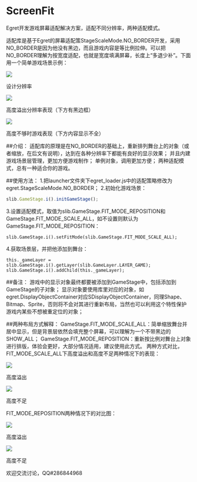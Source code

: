 # ScreenFit
Egret开发游戏屏幕适配解决方案，适配不同分辨率，两种适配模式。

适配库是基于Egret的屏幕适配策StageScaleMode.NO_BORDER开发，采用NO_BORDER是因为他没有黑边，而且游戏内容是等比例拉伸。可以把NO_BORDER理解为按宽度适配，也就是宽度填满屏幕，长度上“多退少补”。下面用一个简单游戏场景示例：

![](https://github.com/eperfect/ScreenFit/blob/master/doc/img/1.jpg?raw=true)

设计分辨率

![](https://github.com/eperfect/ScreenFit/blob/master/doc/img/2.jpg?raw=true)

高度溢出分辨率表现（下方有黑边框）

![](https://github.com/eperfect/ScreenFit/blob/master/doc/img/3.jpg?raw=true)

高度不够时游戏表现（下方内容显示不全）

##介绍：
    适配库的原理是在NO_BORDER的基础上，重新排列舞台上的对象（或者缩放，在后文有说明），达到在各种分辨率下都能有良好的显示效果；
    并且内建游戏场景层管理，更加方便游戏制作；
    单例对象，调用更加方便；
    两种适配模式，总有一种适合你的游戏。
    
##使用方法：
1.把launcher文件夹下egret_loader.js中的适配策略修改为egret.StageScaleMode.NO_BORDER；
2.初始化游戏场景：
```javascript
slib.GameStage.i().initGameStage();
```
3.设置适配模式，取值为slib.GameStage.FIT_MODE_REPOSITION和GameStage.FIT_MODE_SCALE_ALL，如不设置则默认为GameStage.FIT_MODE_REPOSITION：
```
slib.GameStage.i().setFitMode(slib.GameStage.FIT_MODE_SCALE_ALL);
```
4.获取场景层，并把他添加到舞台：
```
this._gameLayer = slib.GameStage.i().getLayer(slib.GameLayer.LAYER_GAME);
slib.GameStage.i().addChild(this._gameLayer);
```

##备注：
    游戏中的显示对象最终都要被添加到GameStage中，包括添加到GameStage的子对象；
    显示对象要使用库里对应的对象，如egret.DisplayObjectContainer对应SDisplayObjectContainer，同理Shape、Bitmap、Sprite，否则将不会对其进行重新布局，当然也可以利用这个特性保护游戏内某些不想被重定位的对象；

##两种布局方式解释：
    GameStage.FIT_MODE_SCALE_ALL：简单缩放舞台并居中显示，但是背景层依然会填充整个屏幕，可以理解为一个不带黑边的SHOW_ALL；
    GameStage.FIT_MODE_REPOSITION：重新按比例对舞台上对象进行排版，体验会更好，大部分情况适用，建议使用此方式。
    两种方式对比，FIT_MODE_SCALE_ALL下高度溢出和高度不足两种情况下的表现：
    

![](https://github.com/eperfect/ScreenFit/blob/master/doc/img/11.jpg?raw=true)

高度溢出
    
![](https://github.com/eperfect/ScreenFit/blob/master/doc/img/22.jpg?raw=true)

高度不足

FIT_MODE_REPOSITION两种情况下的对比图：

![](https://github.com/eperfect/ScreenFit/blob/master/doc/img/33.jpg?raw=true)

高度溢出
    
![](https://github.com/eperfect/ScreenFit/blob/master/doc/img/44.jpg?raw=true)

高度不足

欢迎交流讨论，QQ#286844968
